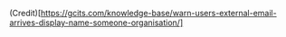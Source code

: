 






(Credit)[https://gcits.com/knowledge-base/warn-users-external-email-arrives-display-name-someone-organisation/]